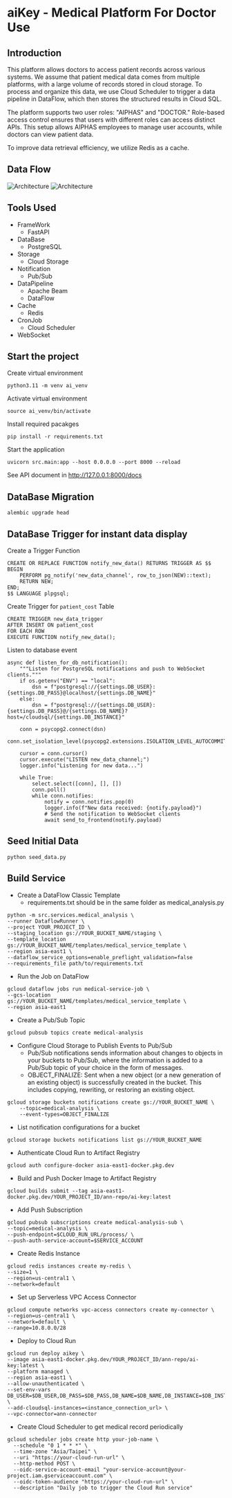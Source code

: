 # aiKey - Medical Platform For Doctor Use

## Introduction
This platform allows doctors to access patient records across various systems. We assume that patient medical data comes from multiple platforms, with a large volume of records stored in cloud storage. To process and organize this data, we use Cloud Scheduler to trigger a data pipeline in DataFlow, which then stores the structured results in Cloud SQL.

The platform supports two user roles: "AIPHAS" and "DOCTOR." Role-based access control ensures that users with different roles can access distinct APIs. This setup allows AIPHAS employees to manage user accounts, while doctors can view patient data.

To improve data retrieval efficiency, we utilize Redis as a cache.

## Data Flow
![Architecture](https://github.com/lyoudr/aiKey/blob/main/diagram.png)
![Architecture](https://github.com/lyoudr/aiKey/blob/main/data.png)

## Tools Used
- FrameWork
    - FastAPI
- DataBase 
    - PostgreSQL
- Storage
    - Cloud Storage
- Notification
    - Pub/Sub
- DataPipeline
    - Apache Beam
    - DataFlow
- Cache
    - Redis
- CronJob
    - Cloud Scheduler
- WebSocket

## Start the project
Create virtual environment
```
python3.11 -m venv ai_venv
```
Activate virtual environment
```
source ai_venv/bin/activate
```
Install required pacakges
```
pip install -r requirements.txt
```
Start the application
```
uvicorn src.main:app --host 0.0.0.0 --port 8000 --reload
```
See API document in 
http://127.0.0.1:8000/docs

## DataBase Migration
```
alembic upgrade head
```

## DataBase Trigger for instant data display 
Create a Trigger Function
```
CREATE OR REPLACE FUNCTION notify_new_data() RETURNS TRIGGER AS $$
BEGIN
    PERFORM pg_notify('new_data_channel', row_to_json(NEW)::text);
    RETURN NEW;
END;
$$ LANGUAGE plpgsql; 
```

Create Trigger for `patient_cost` Table
```
CREATE TRIGGER new_data_trigger
AFTER INSERT ON patient_cost
FOR EACH ROW
EXECUTE FUNCTION notify_new_data();
```

Listen to database event
```
async def listen_for_db_notification():
    """Listen for PostgreSQL notifications and push to WebSocket clients."""
    if os.getenv("ENV") == "local":
        dsn = f"postgresql://{settings.DB_USER}:{settings.DB_PASS}@localhost/{settings.DB_NAME}"
    else:
        dsn = f"postgresql://{settings.DB_USER}:{settings.DB_PASS}@/{settings.DB_NAME}?host=/cloudsql/{settings.DB_INSTANCE}"
    
    conn = psycopg2.connect(dsn)
    conn.set_isolation_level(psycopg2.extensions.ISOLATION_LEVEL_AUTOCOMMIT)

    cursor = conn.cursor()
    cursor.execute("LISTEN new_data_channel;")
    logger.info("Listening for new data...")

    while True:
        select.select([conn], [], [])
        conn.poll()
        while conn.notifies:
            notify = conn.notifies.pop(0)
            logger.info(f"New data received: {notify.payload}")
            # Send the notification to WebSocket clients
            await send_to_frontend(notify.payload)
```

## Seed Initial Data
```
python seed_data.py
```

## Build Service
- Create a DataFlow Classic Template
    -  requirements.txt should be in the same folder as medical_analysis.py 
```
python -m src.services.medical_analysis \
--runner DataflowRunner \
--project YOUR_PROJECT_ID \
--staging_location gs://YOUR_BUCKET_NAME/staging \
--template_location gs://YOUR_BUCKET_NAME/templates/medical_service_template \
--region asia-east1 \
--dataflow_service_options=enable_preflight_validation=false
--requirements_file path/to/requirements.txt
```

- Run the Job on DataFlow
```
gcloud dataflow jobs run medical-service-job \
--gcs-location gs://YOUR_BUCKET_NAME/templates/medical_service_template \
--region asia-east1
```

- Create a Pub/Sub Topic 
```
gcloud pubsub topics create medical-analysis
```

- Configure Cloud Storage to Publish Events to Pub/Sub
    - Pub/Sub notifications sends information about changes to objects in your buckets to Pub/Sub, where the information is added to a Pub/Sub topic of your choice in the form of messages.
    - OBJECT_FINALIZE: Sent when a new object (or a new generation of an existing object) is successfully created in the bucket. This includes copying, rewriting, or restoring an existing object.
```
gcloud storage buckets notifications create gs://YOUR_BUCKET_NAME \
    --topic=medical-analysis \
    --event-types=OBJECT_FINALIZE
```

- List notification configurations for a bucket
```
gcloud storage buckets notifications list gs://YOUR_BUCKET_NAME
```

- Authenticate Cloud Run to Artifact Registry
```
gcloud auth configure-docker asia-east1-docker.pkg.dev
```

- Build and Push Docker Image to Artifact Registry
```
gcloud builds submit --tag asia-east1-docker.pkg.dev/YOUR_PROJECT_ID/ann-repo/ai-key:latest
```

- Add Push Subscription
```
gcloud pubsub subscriptions create medical-analysis-sub \
--topic=medical-analysis \
--push-endpoint=$CLOUD_RUN_URL/process/ \
--push-auth-service-account=$SERVICE_ACCOUNT
```

- Create Redis Instance
```
gcloud redis instances create my-redis \
--size=1 \
--region=us-central1 \
--network=default
```

- Set up Serverless VPC Access Connector
```
gcloud compute networks vpc-access connectors create my-connector \
--region=us-central1 \
--network=default \
--range=10.8.0.0/28
```

- Deploy to Cloud Run
```
gcloud run deploy aikey \
--image asia-east1-docker.pkg.dev/YOUR_PROJECT_ID/ann-repo/ai-key:latest \
--platform managed \
--region asia-east1 \
--allow-unauthenticated \
--set-env-vars DB_USER=$DB_USER,DB_PASS=$DB_PASS,DB_NAME=$DB_NAME,DB_INSTANCE=$DB_INSTANCE,DB_SOCKET_PATH=/cloudsql/<instance_connection_url> \
--add-cloudsql-instances=<instance_connection_url> \
--vpc-connector=ann-connector
```

- Create Cloud Scheduler to get medical record periodically
```
gcloud scheduler jobs create http your-job-name \
  --schedule "0 1 * * *" \
  --time-zone "Asia/Taipei" \
  --uri "https://your-cloud-run-url" \
  --http-method POST \
  --oidc-service-account-email "your-service-account@your-project.iam.gserviceaccount.com" \
  --oidc-token-audience "https://your-cloud-run-url" \
  --description "Daily job to trigger the Cloud Run service"
```